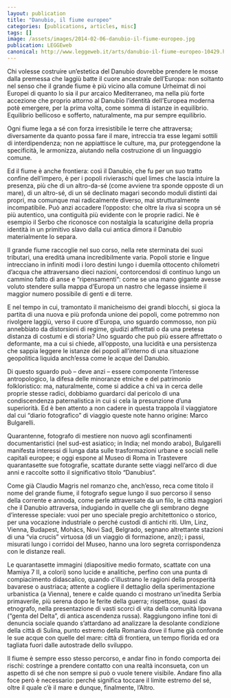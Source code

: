 ```yaml
---
layout: publication
title: "Danubio, il fiume europeo"
categories: [publications, articles, misc]
tags: []
image: /assets/images/2014-02-06-danubio-il-fiume-europeo.jpg
publication: LEGGEweb
canonical: http://www.leggeweb.it/arts/danubio-il-fiume-europeo-10429.html
---
```


Chi volesse costruire un’estetica del Danubio dovrebbe prendere le mosse dalla premessa che laggiù batte il cuore ancestrale dell’Europa: non soltanto nel senso che il grande fiume è più vicino alla comune Urheimat di noi Europei di quanto lo sia il pur arcaico Mediterraneo, ma nella più forte accezione che proprio attorno al Danubio l’identità dell’Europea moderna potè emergere, per la prima volta, come somma di istanze in equilibrio. Equilibrio bellicoso e sofferto, naturalmente, ma pur sempre equilibrio.

Ogni fiume lega a sé con forza irresistibile le terre che attraversa; diversamente da quanto possa fare il mare, intreccia tra esse legami sottili di interdipendenza; non ne appiattisce le culture, ma, pur proteggendone la specificità, le armonizza, aiutando nella costruzione di un linguaggio comune.

Ed il fiume è anche frontiera: così il Danubio, che fu per un suo tratto confine dell’impero, è per i popoli rivieraschi quel limes che lascia intuire la presenza, più che di un altro-da-sé (come avviene tra sponde opposte di un mare), di un altro-sé, di un sé declinato magari secondo moduli distinti dai propri, ma comunque mai radicalmente diverso, mai strutturalmente incompatibile. Può anzi accadere l’opposto: che oltre la riva si scopra un sé più autentico, una contiguità più evidente con le proprie radici. Ne è esempio il Serbo che riconosce con nostalgia la scaturigine della propria identità in un primitivo slavo dalla cui antica dimora il Danubio materialmente lo separa.

Il grande fiume raccoglie nel suo corso, nella rete sterminata dei suoi tributari, una eredità umana incredibilmente varia. Popoli storie e lingue intrecciano in infiniti modi i loro destini lungo i duemila ottocento chilometri d’acqua che attraversano dieci nazioni, contorcendosi di continuo lungo un cammino fatto di anse e “ripensamenti“: come se una mano gigante avesse voluto stendere sulla mappa d’Europa un nastro che legasse insieme il maggior numero possibile di genti e di terre.

E nel tempo in cui, tramontato il manicheismo dei grandi blocchi, si gioca la partita di una nuova e più profonda unione dei popoli, come potremmo non rivolgere laggiù, verso il cuore d’Europa, uno sguardo commosso, non più annebbiato da distorsioni di regime, giudizi affrettati o da una pretesa distanza di costumi e di storia? Uno sguardo che può più essere affrettato o deformante, ma a cui si chiede, all’opposto, una lucidità e una persistenza che sappia leggere le istanze dei popoli all’interno di una situazione geopolitica liquida anch’essa come le acque del Danubio.

Di questo sguardo può – deve anzi – essere componente l’interesse antropologico, la difesa delle minoranze etniche e del patrimonio folkloristico: ma, naturalmente, come si addice a chi va in cerca delle proprie stesse radici, dobbiamo guardarci dal pericolo di una condiscendenza paternalistica in cui si cela la presunzione d’una superiorità. Ed è ben attento a non cadere in questa trappola il viaggiatore dal cui “diario fotografico” di viaggio queste note hanno origine: Marco Bulgarelli.

Quarantenne, fotografo di mestiere non nuovo agli sconfinamenti documentaristici (nel sud-est asiatico; in India; nel mondo arabo), Bulgarelli manifesta interessi di lunga data sulle trasformazioni urbane e sociali nelle capitali europee; e oggi espone al Museo di Roma in Trastevere quarantasette sue fotografie, scattate durante sette viaggi nell’arco di due anni e raccolte sotto il significativo titolo “Danubius“.

Come già Claudio Magris nel romanzo che, anch’esso, reca come titolo il nome del grande fiume, il fotografo segue lungo il suo percorso il senso della corrente e annoda, come perle attraversate da un filo, le città maggiori che il Danubio attraversa, indugiando in quelle che gli sembrano degne d’interesse speciale: vuoi per uno speciale pregio architettonico o storico, per una vocazione industriale o perché custodi di antichi riti. Ulm, Linz, Vienna, Budapest, Mohács, Novi Sad, Belgrado, segnano altrettante stazioni di una “via crucis” virtuosa (di un viaggio di formazione, anzi); i passi, misurati lungo i corridoi del Museo, hanno una loro segreta corrispondenza con le distanze reali.

Le quarantasette immagini (diapositive medio formato, scattate con una Mamiya 7 II, a colori) sono lucide e analitiche, perfino con una punta di compiacimento didascalico, quando c’illustrano le ragioni della prosperità bavarese o austriaca; attente a cogliere il dettaglio della sperimentazione urbanistica (a Vienna), tenere e calde quando ci mostrano un’inedita Serbia primaverile, più serena dopo le ferite della guerra; rispettose, quasi da etnografo, nella presentazione di vasti scorci di vita della comunità lipovana (“genta del Delta”, di antica ascendenza russa). Raggiungono infine toni di denuncia sociale quando s’attardano ad analizzare la desolante condizione della città di Sulina, punto estremo della Romania dove il fiume già confonde le sue acque con quelle del mare: città di frontiera, un tempo florida ed ora tagliata fuori dalle autostrade dello sviluppo.

Il fiume è sempre esso stesso percorso, e andar fino in fondo comporta dei rischi: costringe a prendere contatto con una realtà inconsueta, con un aspetto di sé che non sempre si può o vuole tenere visibile. Andare fino alla foce però è necessario: perché significa toccare il limite estremo del sé, oltre il quale c’è il mare e dunque, finalmente, l’Altro.
